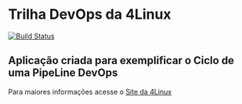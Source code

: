 # Trilha DevOps da 4Linux

<!-- Altere a Flag abaixo com sua URL do Travis -->
[![Build Status](https://travis-ci.org/jeorgemaia/DevOpsLab-HelloWorld.svg?branch=master)](https://travis-ci.org/jeorgemaia/DevOpsLab-HelloWorld)

## Aplicação criada para exemplificar o Ciclo de uma PipeLine DevOps


Para maiores informações acesse o [Site da 4Linux](https://www.4linux.com.br/cursos/devops)
